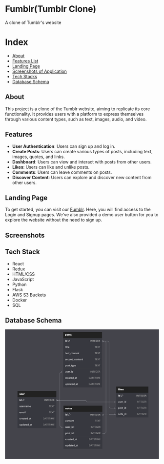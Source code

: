 # Fumblr(Tumblr Clone)

A clone of Tumblr's website

# Index 

- [About](#about)
- [Features List](#features)
- [Landing Page](#landing-page)
- [Screenshots of Application](#screenshots)
- [Tech Stacks](#tech-stack)
- [Database Schema](#database-schema)
<!-- - [API Routes Document](#api-routes-document) -->
<!-- - [React Components List](#react-components-list) -->
<!-- - [Frontend Routes Document](#frontend-routes-document) -->

## About

This project is a clone of the Tumblr website, aiming to replicate its core functionality. It provides users with a platform to express themselves through various content types, such as text, images, audio, and video.


## Features

- **User Authentication**: Users can sign up and log in.
- **Create Posts**: Users can create various types of posts, including text, images, quotes, and links.
- **Dashboard**: Users can view and interact with posts from other users.
- **Likes**: Users can like and unlike posts.
- **Comments**: Users can leave comments on posts.
- **Discover Content**: Users can explore and discover new content from other users.


## Landing Page

To get started, you can visit our [Fumblr](https://fumblr-project.onrender.com/). 
 Here,  you will find access to the Login and Signup pages. 
We've also provided a demo user button for you to explore the website without the need to sign up.



## Screenshots 



## Tech Stack

- React
- Redux
- HTML/CSS
- JavaScript
- Python
- Flask
- AWS S3 Buckets
- Docker
- SQL

## Database Schema
![Database Schema](./react-app/public/database-schema.png)
